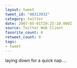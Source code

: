 ```yaml
---
layout: tweet
tweet_id: "46313932"
category: twitter
date: 2007-05-01T20:25:10.000Z
source: Twitter Web Client
favorite_count: 0
retweet_count: 0
tags:
- tweet
---
```


laying down for a quick nap....
